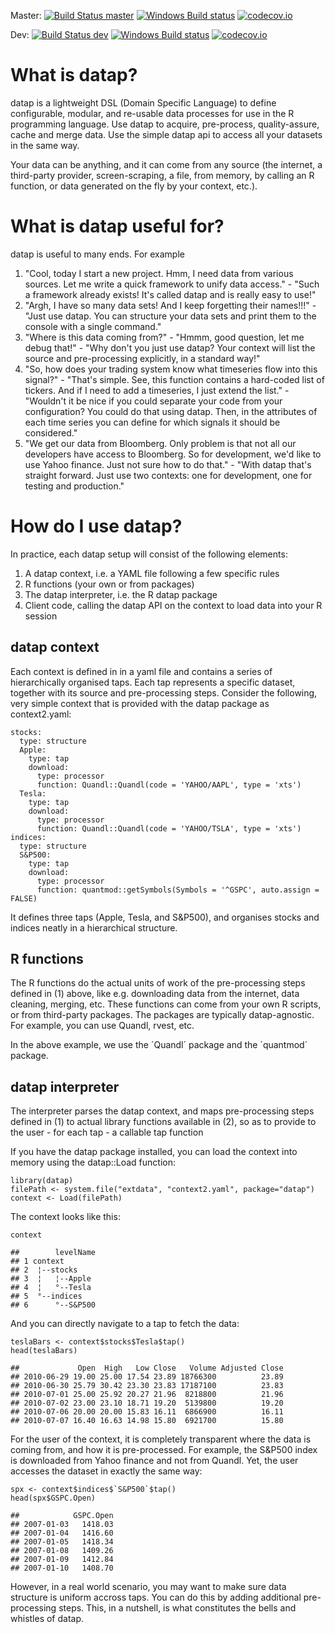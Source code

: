 

Master: [![Build Status master](https://travis-ci.org/gluc/datap.svg?branch=master)](https://travis-ci.org/gluc/datap) [![Windows Build status]( https://ci.appveyor.com/api/projects/status/github/gluc/datap?branch=master&svg=true)](https://ci.appveyor.com/project/gluc/datap) [![codecov.io](http://codecov.io/github/gluc/datap/coverage.svg?branch=master)](http://codecov.io/github/gluc/datap?branch=master)

Dev: [![Build Status dev](https://travis-ci.org/gluc/datap.svg?branch=dev)](https://travis-ci.org/gluc/datap) [![Windows Build status]( https://ci.appveyor.com/api/projects/status/github/gluc/datap?branch=dev&svg=true)](https://ci.appveyor.com/project/gluc/datap) [![codecov.io](http://codecov.io/github/gluc/datap/coverage.svg?branch=dev)](http://codecov.io/github/gluc/datap?branch=dev)

# What is datap?

datap is a lightweight DSL (Domain Specific Language) to define configurable, modular, and re-usable data processes for use in the R programming language. Use datap to acquire, pre-process, quality-assure, cache and merge data. Use the simple datap api to access all your datasets in the same way.

Your data can be anything, and it can come from any source (the internet, a third-party provider, screen-scraping, a file, from memory, by calling an R function, or data generated on the fly by your context, etc.).


# What is datap useful for?

datap is useful to many ends. For example

1. "Cool, today I start a new project. Hmm, I need data from various sources. Let me write a quick framework to unify data access." - "Such a framework already exists! It's called datap and is really easy to use!"
2. "Argh, I have so many data sets! And I keep forgetting their names!!!" - "Just use datap. You can structure your data sets and print them to the console with a single command."
3. "Where is this data coming from?" - "Hmmm, good question, let me debug that!" - "Why don't you just use datap? Your context will list the source and pre-processing explicitly, in a standard way!"
4. "So, how does your trading system know what timeseries flow into this signal?" - "That's simple. See, this function contains a hard-coded list of tickers. And if I need to add a timeseries, I just extend the list." - "Wouldn't it be nice if you could separate your code from your configuration? You could do that using datap. Then, in the attributes of each time series you can define for which signals it should be considered."
5. "We get our data from Bloomberg. Only problem is that not all our developers have access to Bloomberg. So for development, we'd like to use Yahoo finance. Just not sure how to do that." - "With datap that's straight forward. Just use two contexts: one for development, one for testing and production."

# How do I use datap?

In practice, each datap setup will consist of the following elements:

1. A datap context, i.e. a YAML file following a few specific rules
2. R functions (your own or from packages)
3. The datap interpreter, i.e. the R datap package
4. Client code, calling the datap API on the context to load data into your R session

## datap context

Each context is defined in in a yaml file and contains a series of hierarchically organised taps. Each tap represents a specific dataset, together with its source and pre-processing steps. Consider the following, very simple context that is provided with the datap package as context2.yaml:

```{YAML}
stocks:
  type: structure
  Apple:
    type: tap
    download:
      type: processor
      function: Quandl::Quandl(code = 'YAHOO/AAPL', type = 'xts')
  Tesla:
    type: tap
    download:
      type: processor
      function: Quandl::Quandl(code = 'YAHOO/TSLA', type = 'xts')
indices:
  type: structure
  S&P500:
    type: tap
    download:
      type: processor
      function: quantmod::getSymbols(Symbols = '^GSPC', auto.assign = FALSE)
```

It defines three taps (Apple, Tesla, and S&P500), and organises stocks and indices neatly in a hierarchical structure.

## R functions

The R functions do the actual units of work of the pre-processing steps defined in (1) above, like e.g. downloading data from the internet, data cleaning, merging, etc. These functions can come from your own R scripts, or from third-party packages. The packages are typically datap-agnostic. For example, you can use Quandl, rvest, etc. 

In the above example, we use the ´Quandl´ package and the ´quantmod´ package.

## datap interpreter

The interpreter parses the datap context, and maps pre-processing steps defined in (1) to actual library functions available in (2), so as to provide to the user - for each tap - a callable tap function 

If you have the datap package installed, you can load the context into memory using the datap::Load function:

```{r}
library(datap)
filePath <- system.file("extdata", "context2.yaml", package="datap")
context <- Load(filePath)
```

The context looks like this:

```{r}
context
```

```
##        levelName
## 1 context       
## 2  ¦--stocks    
## 3  ¦   ¦--Apple 
## 4  ¦   °--Tesla 
## 5  °--indices   
## 6      °--S&P500
```

And you can directly navigate to a tap to fetch the data:

```{r}
teslaBars <- context$stocks$Tesla$tap()
head(teslaBars)
```

```{yaml}
##             Open  High   Low Close   Volume Adjusted Close
## 2010-06-29 19.00 25.00 17.54 23.89 18766300          23.89
## 2010-06-30 25.79 30.42 23.30 23.83 17187100          23.83
## 2010-07-01 25.00 25.92 20.27 21.96  8218800          21.96
## 2010-07-02 23.00 23.10 18.71 19.20  5139800          19.20
## 2010-07-06 20.00 20.00 15.83 16.11  6866900          16.11
## 2010-07-07 16.40 16.63 14.98 15.80  6921700          15.80
```

For the user of the context, it is completely transparent where the data is coming from, and how it is pre-processed. For example, the S&P500 index is downloaded from Yahoo finance and not from Quandl. Yet, the user accesses the dataset in exactly the same way:

```{r}
spx <- context$indices$`S&P500`$tap()
head(spx$GSPC.Open)
```

```{yaml}
##            GSPC.Open
## 2007-01-03   1418.03
## 2007-01-04   1416.60
## 2007-01-05   1418.34
## 2007-01-08   1409.26
## 2007-01-09   1412.84
## 2007-01-10   1408.70
```

However, in a real world scenario, you may want to make sure data structure is uniform accross taps. You can do this by adding additional pre-processing steps. This, in a nutshell, is what constitutes the bells and whistles of datap.

